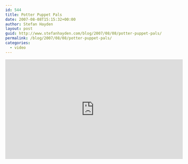 ```yaml
---
id: 544
title: Potter Puppet Pals
date: 2007-08-08T15:15:32+00:00
author: Stefan Hayden
layout: post
guid: http://www.stefanhayden.com/blog/2007/08/08/potter-puppet-pals/
permalink: /blog/2007/08/08/potter-puppet-pals/
categories:
  - video
---
```

<iframe width="560" height="315" src="https://www.youtube.com/embed/Tx1XIm6q4r4" title="YouTube video player" frameborder="0" allow="accelerometer; autoplay; clipboard-write; encrypted-media; gyroscope; picture-in-picture" allowfullscreen></iframe>